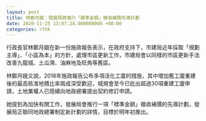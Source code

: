 ```yaml
---
layout: post
title: 林鄭月娥：發展局將推行「標準金額」徵收補價先導計劃
date: 2020-11-25 13:07:24.000000000 +08:00
categories: rthk
---
```


行政長官林鄭月娥在新一份施政報告表示，在政府支持下，市建局近年採取「規劃主導」、「小區為本」的方針，處理市區更新工作，市建局會以同樣的市區更新手法改善九龍城、土瓜灣、油麻地及旺角等舊區。

林鄭月娥又說，2018年施政報告公布多項活化工廈的措施，其中增加舊工廈重建後的最高核准地積比率兩成深受歡迎，城規會至今已批出超過30項重建工廈申請，土地業權人已陸續向地政總署提出契約修訂申請。

她提到為加快有關工作，發展局會推行一項「標準金額」徵收補價的先導計劃，發展局正聯同地政總署制定新計劃的詳情，目標於明年初推出。

